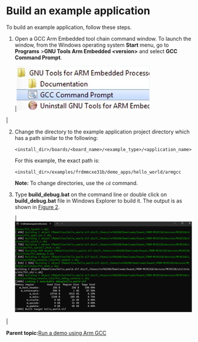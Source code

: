 # Build an example application

To build an example application, follow these steps.

1.  Open a GCC Arm Embedded tool chain command window. To launch the window, from the Windows operating system **Start** menu, go to **Programs** \>**GNU Tools Arm Embedded <version\>** and select **GCC Command Prompt**.

    |![](../images/launch_command_prompt_20.jpg "Launch command prompt")

|

2.  Change the directory to the example application project directory which has a path similar to the following:

    ```
    <install_dir>/boards/<board_name>/<example_type>/<application_name>/armgcc
    ```

    For this example, the exact path is:

    ```
    <install_dir>/examples/frdmmcxe31b/demo_apps/hello_world/armgcc
    ```

    **Note:** To change directories, use the `cd` command.

3.  Type **build\_debug.bat** on the command line or double click on **build\_debug.bat** file in Windows Explorer to build it. The output is as shown in [Figure 2](build_an_example_application.md#HELLOWORLDBUILDSUCCESS9999).

    |![](../images/hello_world_demo_build_successful.png "hello_world build successful")

|


**Parent topic:**[Run a demo using Arm GCC](../topics/run_a_demo_using_arm__gcc.md)

